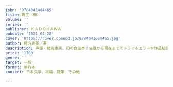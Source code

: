 ```yaml
---
isbn: '9784041084465'
title: 再生（仮）
volume: ''
series: ''
publisher: ＫＡＤＯＫＡＷＡ
pubdate: '2021-04-28'
cover: 'https://cover.openbd.jp/9784041084465.jpg'
author: 緒方恵美／著
description: 声優・緒方恵美、初の自伝本！生誕から現在までのトライ＆エラーや作品秘話
price: '1700'
genre: ''
target: 一般
format: 単行本
content: 日本文学、評論、随筆、その他

---
```

